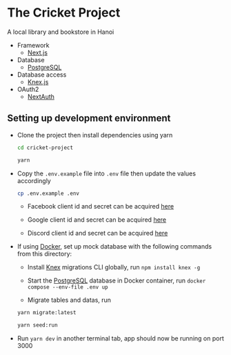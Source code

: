 # The Cricket Project

A local library and bookstore in Hanoi

* Framework
  * [Next.js](https://nextjs.org/)
* Database
  * [PostgreSQL](https://postgresql.org/)
* Database access
  * [Knex.js](https://knexjs.org/)
* OAuth2
  * [NextAuth](https://next-auth.js.org/)

## Setting up development environment

* Clone the project then install dependencies using yarn

  ```sh
  cd cricket-project

  yarn
  ```

* Copy the `.env.example` file into `.env` file then update the values accordingly

  ```sh
  cp .env.example .env
  ```

  * Facebook client id and secret can be acquired [here](https://developers.facebook.com/apps/)

  * Google client id and secret can be acquired [here](https://console.developers.google.com/apis/credentials)

  * Discord client id and secret can be acquired [here](https://discord.com/developers/applications)

* If using [Docker](https://www.docker.com/), set up mock database with the following commands from this directory:

  * Install [Knex](https://knexjs.org/) migrations CLI globally, run `npm install knex -g`

  * Start the [PostgreSQL](https://postgresql.org/) database in Docker container, run `docker compose --env-file .env up`

  * Migrate tables and datas, run

  ```sh
  yarn migrate:latest

  yarn seed:run
  ```

* Run `yarn dev` in another terminal tab, app should now be running on port 3000